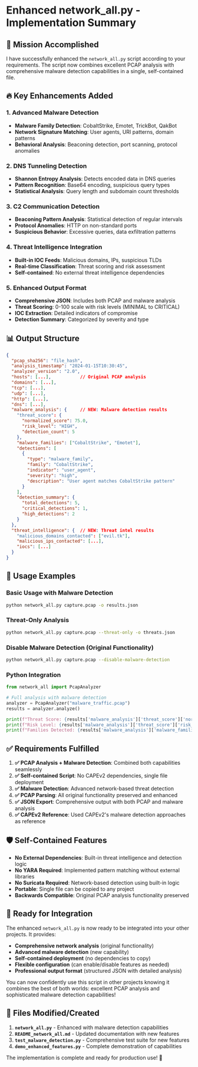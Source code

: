 # Enhanced network_all.py - Implementation Summary

## 🎯 Mission Accomplished

I have successfully enhanced the `network_all.py` script according to your requirements. The script now combines excellent PCAP analysis with comprehensive malware detection capabilities in a single, self-contained file.

## 🔥 Key Enhancements Added

### 1. Advanced Malware Detection
- **Malware Family Detection**: CobaltStrike, Emotet, TrickBot, QakBot
- **Network Signature Matching**: User agents, URI patterns, domain patterns
- **Behavioral Analysis**: Beaconing detection, port scanning, protocol anomalies

### 2. DNS Tunneling Detection
- **Shannon Entropy Analysis**: Detects encoded data in DNS queries
- **Pattern Recognition**: Base64 encoding, suspicious query types
- **Statistical Analysis**: Query length and subdomain count thresholds

### 3. C2 Communication Detection
- **Beaconing Pattern Analysis**: Statistical detection of regular intervals
- **Protocol Anomalies**: HTTP on non-standard ports
- **Suspicious Behavior**: Excessive queries, data exfiltration patterns

### 4. Threat Intelligence Integration
- **Built-in IOC Feeds**: Malicious domains, IPs, suspicious TLDs
- **Real-time Classification**: Threat scoring and risk assessment
- **Self-contained**: No external threat intelligence dependencies

### 5. Enhanced Output Format
- **Comprehensive JSON**: Includes both PCAP and malware analysis
- **Threat Scoring**: 0-100 scale with risk levels (MINIMAL to CRITICAL)
- **IOC Extraction**: Detailed indicators of compromise
- **Detection Summary**: Categorized by severity and type

## 📊 Output Structure

```json
{
  "pcap_sha256": "file_hash",
  "analysis_timestamp": "2024-01-15T10:30:45",
  "analyzer_version": "2.0",
  "hosts": [...],           // Original PCAP analysis
  "domains": [...],
  "tcp": [...],
  "udp": [...],
  "http": [...],
  "dns": [...],
  "malware_analysis": {     // NEW: Malware detection results
    "threat_score": {
      "normalized_score": 75.0,
      "risk_level": "HIGH",
      "detection_count": 5
    },
    "malware_families": ["CobaltStrike", "Emotet"],
    "detections": [
      {
        "type": "malware_family",
        "family": "CobaltStrike",
        "indicator": "user_agent",
        "severity": "high",
        "description": "User agent matches CobaltStrike pattern"
      }
    ],
    "detection_summary": {
      "total_detections": 5,
      "critical_detections": 1,
      "high_detections": 2
    }
  },
  "threat_intelligence": {  // NEW: Threat intel results
    "malicious_domains_contacted": ["evil.tk"],
    "malicious_ips_contacted": [...],
    "iocs": [...]
  }
}
```

## 🚀 Usage Examples

### Basic Usage with Malware Detection
```bash
python network_all.py capture.pcap -o results.json
```

### Threat-Only Analysis
```bash
python network_all.py capture.pcap --threat-only -o threats.json
```

### Disable Malware Detection (Original Functionality)
```bash
python network_all.py capture.pcap --disable-malware-detection
```

### Python Integration
```python
from network_all import PcapAnalyzer

# Full analysis with malware detection
analyzer = PcapAnalyzer("malware_traffic.pcap")
results = analyzer.analyze()

print(f"Threat Score: {results['malware_analysis']['threat_score']['normalized_score']}")
print(f"Risk Level: {results['malware_analysis']['threat_score']['risk_level']}")
print(f"Families Detected: {results['malware_analysis']['malware_families']}")
```

## ✅ Requirements Fulfilled

1. **✅ PCAP Analysis + Malware Detection**: Combined both capabilities seamlessly
2. **✅ Self-contained Script**: No CAPEv2 dependencies, single file deployment
3. **✅ Malware Detection**: Advanced network-based threat detection
4. **✅ PCAP Parsing**: All original functionality preserved and enhanced
5. **✅ JSON Export**: Comprehensive output with both PCAP and malware analysis
6. **✅ CAPEv2 Reference**: Used CAPEv2's malware detection approaches as reference

## 🛡️ Self-Contained Features

- **No External Dependencies**: Built-in threat intelligence and detection logic
- **No YARA Required**: Implemented pattern matching without external libraries
- **No Suricata Required**: Network-based detection using built-in logic
- **Portable**: Single file can be copied to any project
- **Backwards Compatible**: Original PCAP analysis functionality preserved

## 🎯 Ready for Integration

The enhanced `network_all.py` is now ready to be integrated into your other projects. It provides:

- **Comprehensive network analysis** (original functionality)
- **Advanced malware detection** (new capability)
- **Self-contained deployment** (no dependencies to copy)
- **Flexible configuration** (can enable/disable features as needed)
- **Professional output format** (structured JSON with detailed analysis)

You can now confidently use this script in other projects knowing it combines the best of both worlds: excellent PCAP analysis and sophisticated malware detection capabilities!

## 📝 Files Modified/Created

1. **`network_all.py`** - Enhanced with malware detection capabilities
2. **`README_network_all.md`** - Updated documentation with new features
3. **`test_malware_detection.py`** - Comprehensive test suite for new features
4. **`demo_enhanced_features.py`** - Complete demonstration of capabilities

The implementation is complete and ready for production use! 🎉